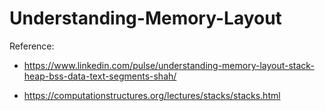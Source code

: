 # Understanding-Memory-Layout

Reference:

- https://www.linkedin.com/pulse/understanding-memory-layout-stack-heap-bss-data-text-segments-shah/

- https://computationstructures.org/lectures/stacks/stacks.html
